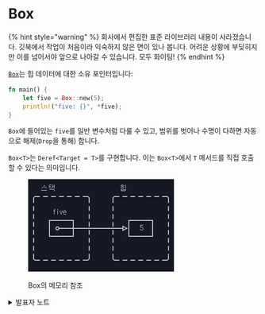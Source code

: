 # Box

{% hint style="warning" %}
&#x20;회사에서 편집한 표준 라이브러리 내용이 사라졌습니다. 깃북에서 작업이 처음이라 익숙하지 않은 면이 있나 봅니다. 어려운 상황에 부딪히지만 이를 넘어서야 앞으로 나아갈 수 있습니다. 모두 화이팅!
{% endhint %}

[`Box`](https://doc.rust-lang.org/std/boxed/struct.Box.html)는 힙 데이터에 대한 소유 포인터입니다:

```rust
fn main() {
    let five = Box::new(5);
    println!("five: {}", *five);
}
```

`Box`에 들어있는 `five`를 일반 변수처럼 다룰 수 있고, 범위를 벗어나 수명이 다하면 자동으로 해제(`Drop`을 통해) 합니다.&#x20;

`Box<T>`는 `Deref<Target = T>`를 구현합니다. 이는 `Box<T>`에서 `T` 메서드를 직접 호출할 수 있다는 의미입니다.&#x20;

<figure><img src="../.gitbook/assets/image (1).png" alt=""><figcaption><p>Box의 메모리 참조</p></figcaption></figure>

<details>

<summary>발표자 노트</summary>

* `Box`는 C++의 `std::unique_ptr`과 비슷합니다. 차이라면 `Box`는 널이 아님을 보장한다는 점입니다.
* `Deref` 덕분에 위 예제의 `println!`문에 사용된 `*`를 빼도 문제가 없습니다.
* `Box`는 아래의 경우에 유용합니다:
  * 타입 크기를 컴파일 시점에 알 수 없는 경우.
  * 아주 큰 데이터의 소유권을 전달하고 싶은 경우. 스택에 있는 큰 데이터를 복사하는 대신 `Box`를 이용하여 데이터는 힙에 저장하고 포인터만 이동하면 됩니다.

처음에 Box를 만나면 포인터 사용에 익숙한 경우&#x20;

</details>



